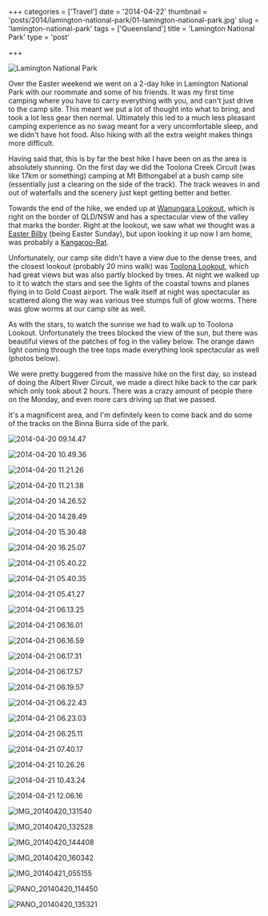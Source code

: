 +++
categories = ['Travel']
date = '2014-04-22'
thumbnail = 'posts/2014/lamington-national-park/01-lamington-national-park.jpg'
slug = 'lamington-national-park'
tags = ['Queensland']
title = 'Lamington National Park'
type = 'post'

+++

![Lamington National Park](01-lamington-national-park.jpg)

Over the Easter weekend we went on a 2-day hike in Lamington National Park with our roommate and some of his friends. It was my first time camping where you have to carry everything with you, and can't just drive to the camp site. This meant we put a lot of thought into what to bring, and took a lot less gear then normal. Ultimately this led to a much less pleasant camping experience as no swag meant for a very uncomfortable sleep, and we didn't have hot food. Also hiking with all the extra weight makes things more difficult.

Having said that, this is by far the best hike I have been on as the area is absolutely stunning. On the first day we did the Toolona Creek Circuit (was like 17km or something) camping at Mt Bithongabel at a bush camp site (essentially just a clearing on the side of the track). The track weaves in and out of waterfalls and the scenery just kept getting better and better.

Towards the end of the hike, we ended up at [Wanungara Lookout](https://plus.google.com/117196152601832503917), which is right on the border of QLD/NSW and has a spectacular view of the valley that marks the border. Right at the lookout, we saw what we thought was a [Easter Bilby](https://en.wikipedia.org/wiki/Easter_Bilby) (being Easter Sunday), but upon looking it up now I am home, was probably a [Kangaroo-Rat](https://en.wikipedia.org/wiki/Kangaroo_rat).

Unfortunately, our camp site didn't have a view due to the dense trees, and the closest lookout (probably 20 mins walk) was [Toolona Lookout](https://plus.google.com/104335913242107008459/), which had great views but was also partly blocked by trees. At night we walked up to it to watch the stars and see the lights of the coastal towns and planes flying in to Gold Coast airport. The walk itself at night was spectacular as scattered along the way was various tree stumps full of glow worms. There was glow worms at our camp site as well.

As with the stars, to watch the sunrise we had to walk up to Toolona Lookout. Unfortunately the trees blocked the view of the sun, but there was beautiful views of the patches of fog in the valley below. The orange dawn light coming through the tree tops made everything look spectacular as well (photos below).

We were pretty buggered from the massive hike on the first day, so instead of doing the Albert River Circuit, we made a direct hike back to the car park which only took about 2 hours. There was a crazy amount of people there on the Monday, and even more cars driving up that we passed.

It's a magnificent area, and I'm definitely keen to come back and do some of the tracks on the Binna Burra side of the park.

![2014-04-20 09.14.47](2014-04-20-09-14-47.jpg)

![2014-04-20 10.49.36](2014-04-20-10-49-36.jpg)

![2014-04-20 11.21.26](2014-04-20-11-21-26.jpg)

![2014-04-20 11.21.38](2014-04-20-11-21-38.jpg)

![2014-04-20 14.26.52](2014-04-20-14-26-52.jpg)

![2014-04-20 14.28.49](2014-04-20-14-28-49.jpg)

![2014-04-20 15.30.48](2014-04-20-15-30-48.jpg)

![2014-04-20 16.25.07](2014-04-20-16-25-07.jpg)

![2014-04-21 05.40.22](2014-04-21-05-40-22.jpg)

![2014-04-21 05.40.35](2014-04-21-05-40-35.jpg)

![2014-04-21 05.41.27](2014-04-21-05-41-27.jpg)

![2014-04-21 06.13.25](2014-04-21-06-13-25.jpg)

![2014-04-21 06.16.01](2014-04-21-06-16-01.jpg)

![2014-04-21 06.16.59](2014-04-21-06-16-59.jpg)

![2014-04-21 06.17.31](2014-04-21-06-17-31.jpg)

![2014-04-21 06.17.57](2014-04-21-06-17-57.jpg)

![2014-04-21 06.19.57](2014-04-21-06-19-57.jpg)

![2014-04-21 06.22.43](2014-04-21-06-22-43.jpg)

![2014-04-21 06.23.03](2014-04-21-06-23-03.jpg)

![2014-04-21 06.25.11](2014-04-21-06-25-11.jpg)

![2014-04-21 07.40.17](2014-04-21-07-40-17.jpg)

![2014-04-21 10.26.26](2014-04-21-10-26-26.jpg)

![2014-04-21 10.43.24](2014-04-21-10-43-24.jpg)

![2014-04-21 12.06.16](2014-04-21-12-06-16.jpg)

![IMG_20140420_131540](img_20140420_131540.jpg)

![IMG_20140420_132528](img_20140420_132528.jpg)

![IMG_20140420_144408](img_20140420_144408.jpg)

![IMG_20140420_160342](img_20140420_160342.jpg)

![IMG_20140421_055155](img_20140421_055155.jpg)

![PANO_20140420_114450](pano_20140420_114450.jpg)

![PANO_20140420_135321](pano_20140420_135321.jpg)